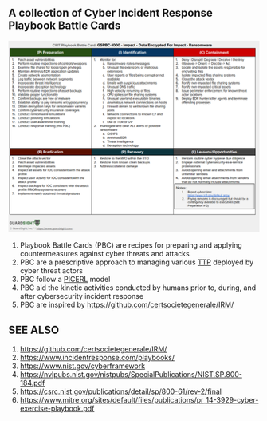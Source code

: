 ## A collection of Cyber Incident Response Playbook Battle Cards

![img](images/GSPBC-1000.png)


1. Playbook Battle Cards (PBC) are recipes for preparing and applying countermeasures against cyber threats and attacks
2. PBC are a prescriptive approach to managing various [TTP](https://attack.mitre.org/tactics/enterprise/) deployed by cyber threat actors
3. PBC follow a [PICERL](https://www.sans.org/media/score/504-incident-response-cycle.pdf) model
4. PBC aid the kinetic activities conducted by humans prior to, during, and after cybersecurity incident response
5. PBC are inspired by https://github.com/certsocietegenerale/IRM/


## SEE ALSO
1. https://github.com/certsocietegenerale/IRM/
2. https://www.incidentresponse.com/playbooks/
3. https://www.nist.gov/cyberframework
4. https://nvlpubs.nist.gov/nistpubs/SpecialPublications/NIST.SP.800-184.pdf
5. https://csrc.nist.gov/publications/detail/sp/800-61/rev-2/final
6. https://www.mitre.org/sites/default/files/publications/pr_14-3929-cyber-exercise-playbook.pdf
